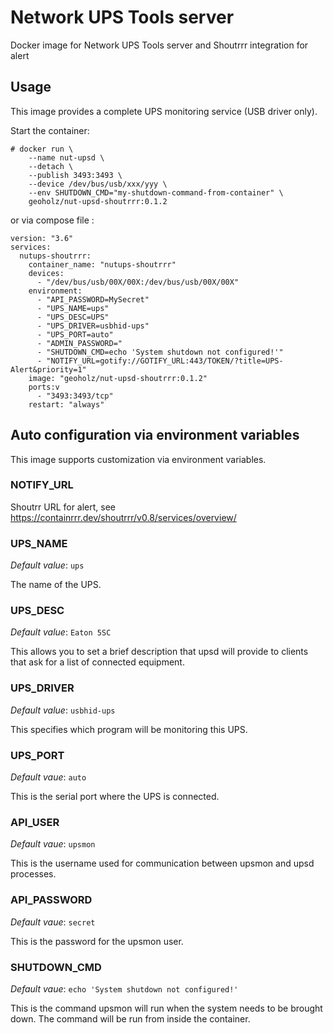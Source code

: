 # Network UPS Tools server

Docker image for Network UPS Tools server and Shoutrrr integration for alert

## Usage

This image provides a complete UPS monitoring service (USB driver only).

Start the container:

```console
# docker run \
	--name nut-upsd \
	--detach \
	--publish 3493:3493 \
	--device /dev/bus/usb/xxx/yyy \
	--env SHUTDOWN_CMD="my-shutdown-command-from-container" \
	geoholz/nut-upsd-shoutrrr:0.1.2
```
or via compose file : 
```
version: "3.6"
services:
  nutups-shoutrrr:
    container_name: "nutups-shoutrrr"
    devices:
      - "/dev/bus/usb/00X/00X:/dev/bus/usb/00X/00X"
    environment:
      - "API_PASSWORD=MySecret"
      - "UPS_NAME=ups"
      - "UPS_DESC=UPS"
      - "UPS_DRIVER=usbhid-ups"
      - "UPS_PORT=auto"
      - "ADMIN_PASSWORD="
      - "SHUTDOWN_CMD=echo 'System shutdown not configured!'"
      - "NOTIFY_URL=gotify://GOTIFY_URL:443/TOKEN/?title=UPS-Alert&priority=1"
    image: "geoholz/nut-upsd-shoutrrr:0.1.2"
    ports:v
      - "3493:3493/tcp"
    restart: "always"
```



## Auto configuration via environment variables

This image supports customization via environment variables.

### NOTIFY_URL

Shoutrr URL for alert, see https://containrrr.dev/shoutrrr/v0.8/services/overview/

### UPS_NAME

*Default value*: `ups`

The name of the UPS.

### UPS_DESC

*Default value*: `Eaton 5SC`

This allows you to set a brief description that upsd will provide to clients that ask for a list of connected equipment.

### UPS_DRIVER

*Default value*: `usbhid-ups`

This specifies which program will be monitoring this UPS.

### UPS_PORT

*Default vaue*: `auto`

This is the serial port where the UPS is connected.

### API_USER

*Default vaue*: `upsmon`

This is the username used for communication between upsmon and upsd processes.

### API_PASSWORD

*Default vaue*: `secret`

This is the password for the upsmon user.

### SHUTDOWN_CMD

*Default vaue*: `echo 'System shutdown not configured!'`

This is the command upsmon will run when the system needs to be brought down. The command will be run from inside the container.


